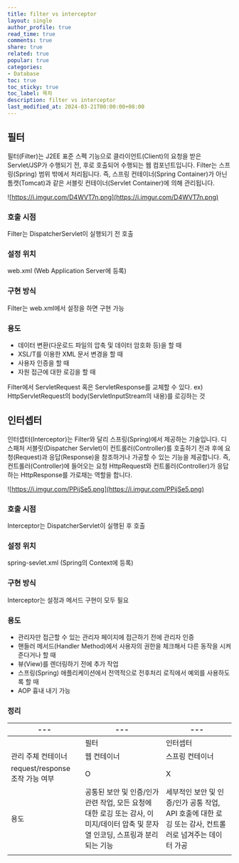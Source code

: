 ```yaml
---
title: filter vs interceptor
layout: single
author_profile: true
read_time: true
comments: true
share: true
related: true
popular: true
categories:
- Database
toc: true
toc_sticky: true
toc_label: 목차
description: filter vs interceptor
last_modified_at: 2024-03-21T00:00:00+08:00
---
```

## 필터

필터(Filter)는 J2EE 표준 스펙 기능으로 클라이언트(Client)의 요청을 받은 Servlet/JSP가 수행되기 전, 후로 호출되어 수행되는 웹 컴포넌트입니다. Filter는 스프링(Spring) 범위 밖에서 처리됩니다. 즉, 스프링 컨테이너(Spring Container)가 아닌 톰캣(Tomcat)과 같은 서블릿 컨테이너(Servlet Container)에 의해 관리됩니다.

![https://i.imgur.com/D4WVT7n.png](https://i.imgur.com/D4WVT7n.png)

### 호출 시점

Filter는 DispatcherServlet이 실행되기 전 호출

### 설정 위치

web.xml (Web Application Server에 등록)

### 구현 방식

Filter는 web.xml에서 설정을 하면 구현 가능

### 용도

- 데이터 변환(다운로드 파일의 압축 및 데이터 암호화 등)을 할 때
- XSL/T를 이용한 XML 문서 변경을 할 때
- 사용자 인증을 할 때
- 자원 접근에 대한 로깅을 할 때

Filter에서 ServletRequest 혹은 ServletResponse를 교체할 수 있다. ex) HttpServletRequest의 body(ServletInputStream의 내용)를 로깅하는 것

## 인터셉터

인터셉터(Interceptor)는 Filter와 달리 스프링(Spring)에서 제공하는 기술입니다. 디스패처 서블릿(Dispatcher Servlet)이 컨트롤러(Controller)를 호출하기 전과 후에 요청(Request)과 응답(Response)을 참조하거나 가공할 수 있는 기능을 제공합니다. 즉, 컨트롤러(Controller)에 들어오는 요청 HttpRequest와 컨트롤러(Controller)가 응답하는 HttpResponse를 가로채는 역할을 합니다.

![https://i.imgur.com/PPijSe5.png](https://i.imgur.com/PPijSe5.png)

### 호출 시점

Interceptor는 DispatcherServlet이 실행된 후 호출

### 설정 위치

spring-sevlet.xml (Spring의 Context에 등록)

### 구현 방식

Interceptor는 설정과 메서드 구현이 모두 필요

### 용도

- 관리자만 접근할 수 있는 관리자 페이지에 접근하기 전에 관리자 인증
- 핸들러 메서드(Handler Method)에서 사용자의 권한을 체크해서 다른 동작을 시켜준다거나 할 때
- 뷰(View)를 렌더링하기 전에 추가 작업
- 스프링(Spring) 애플리케이션에서 전역적으로 전후처리 로직에서 예외를 사용하도록 할 때
- AOP 흉내 내기 가능

### 정리

| ---                             | ---                                                                                                                              | ---                                                                                                   |
| ------------------------------- | -------------------------------------------------------------------------------------------------------------------------------- | ----------------------------------------------------------------------------------------------------- |
|                                 | 필터                                                                                                                             | 인터셉터                                                                                              |
| 관리 주체 컨테이너              | 웹 컨테이너                                                                                                                      | 스프링 컨테이너                                                                                       |
| request/response 조작 가능 여부 | O                                                                                                                                | X                                                                                                     |
| 용도                            | 공통된 보안 및 인증/인가 관련 작업, 모든 요청에 대한 로깅 또는 감사, 이미지/데이터 압축 및 문자열 인코딩, 스프링과 분리되는 기능 | 세부적인 보안 및 인증/인가 공통 작업, API 호출에 대한 로깅 또는 감사, 컨트롤러로 넘겨주는 데이터 가공 |
|                                 |                                                                                                                                  |                                                                                                       |
